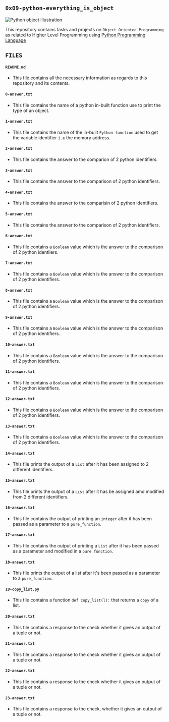 ## `0x09-python-everything_is_object`

![Python object Illustration](https://datagy.io/wp-content/uploads/2022/01/09-Python-Object-Oriented-Programming-OOP-for-Data-Science-Cover-Image.png)

This repository contains tasks and projects on `Object Oriented Programming` as related to Higher Level Programming using [Python Programming Language](https://en.wikipedia.org/wiki/Python_(programming_language))

## `FILES`

#### `README.md`
  - This file contains all the necessary information as regards to this repository and its contents.

#### `0-answer.txt`
  - This file contains the name of a python in-built function use to print the type of an object.

#### `1-answer.txt`
  - This file contains the name of the in-built `Python function` used to get the variable identifier `i.e` the memory address.

#### `2-answer.txt`
  - This file contains the answer to the comparion of 2 python identifiers.

#### `3-answer.txt`
  - This file contains the answer to the comparison of 2 python identifiers.

#### `4-answer.txt`
  - This file contains the answer to the comparisin of 2 python identifiers.

#### `5-answer.txt`
  - This file contains the answer to the comparison of 2 python identifiers.

#### `6-answer.txt`
  - This file contains a `Boolean` value which is the answer to the comparison of 2 python identiiers.

#### `7-answer.txt`
  - This file contains a `Boolean` value which is the answer to the comparison of 2 python identifiers.

#### `8-answer.txt`
  - This file contains a `Boolean` value which is the answer to the comparison of 2 python identifiers.

#### `9-answer.txt`
  - This file contains a `Boolean` value which is the answer to the comparison of 2 python identifiers.

#### `10-answer.txt`
  - This file contains a `Boolean` value which is the answer to the comparison of 2 python identifiers.

#### `11-answer.txt`
  - This file contains a `Boolean` value which is the answer to the comparison of 2 python identifiers.

#### `12-answer.txt`
  -  This file contains a `Boolean` value which is the answer to the comparison of 2 python identifiers.

#### `13-answer.txt`
  -  This file contains a `Boolean` value which is the answer to the comparison of 2 python identifiers.

#### `14-answer.txt`
  - This file prints the output of a `List` after it has been assigned to 2 different identifiers.

#### `15-answer.txt`
  - This file prints the output of a `List` after it has be assigned amd modified from 2 different identifiers.

#### `16-answer.txt`
  - This file contains the output of printing an `integer` after it has been passed as a parameter to a `pure_function`.

#### `17-answer.txt`
  - This file contains the output of printing a `List` after it has been passed as a parameter and modified in a `pure function`.

#### `18-answer.txt`
  - This file prints the output of a list after it's been passed as a parameter to a `pure_function`.

#### `19-copy_list.py`
  - This file contains a function `def copy_list(l):` that returns a `copy` of a list.

#### `20-answer.txt`
  - This file contains a response to the check whether it gives an output of a tuple or not.

#### `21-answer.txt`
  - This file contains a response to the check whether it gives an output of a tuple or not.

#### `22-answer.txt`
  - This file contains a response to the check whether it gives an output of a tuple or not.

#### `23-answer.txt`
  - This file contains a response to the check, whether it gives an output of a tuple or not.
